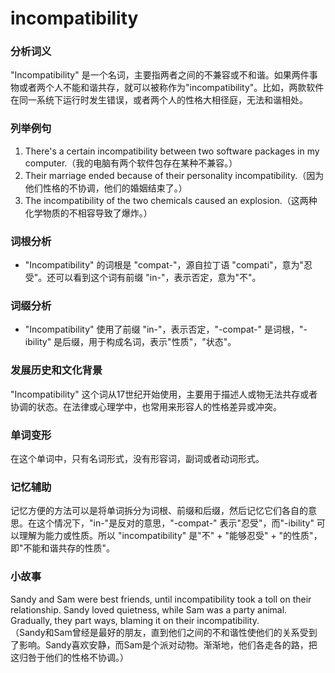 # incompatibility

### 分析词义

  

"Incompatibility" 是一个名词，主要指两者之间的不兼容或不和谐。如果两件事物或者两个人不能和谐共存，就可以被称作为"incompatibility"。比如，两款软件在同一系统下运行时发生错误，或者两个人的性格大相径庭，无法和谐相处。

  

### 列举例句

  

1.  There's a certain incompatibility between two software packages in my computer.（我的电脑有两个软件包存在某种不兼容。）
2.  Their marriage ended because of their personality incompatibility.（因为他们性格的不协调，他们的婚姻结束了。）
3.  The incompatibility of the two chemicals caused an explosion.（这两种化学物质的不相容导致了爆炸。）

  

### 词根分析

  

*   "Incompatibility" 的词根是 "compat-"，源自拉丁语 "compati"，意为"忍受"。还可以看到这个词有前缀 "in-"，表示否定，意为"不"。

  

### 词缀分析

  

*   "Incompatibility" 使用了前缀 "in-"，表示否定，"-compat-" 是词根，"-ibility" 是后缀，用于构成名词，表示"性质"，"状态"。

  

### 发展历史和文化背景

  

"Incompatibility" 这个词从17世纪开始使用，主要用于描述人或物无法共存或者协调的状态。在法律或心理学中，也常用来形容人的性格差异或冲突。

  

### 单词变形

  

在这个单词中，只有名词形式，没有形容词，副词或者动词形式。

  

### 记忆辅助

  

记忆方便的方法可以是将单词拆分为词根、前缀和后缀，然后记忆它们各自的意思。在这个情况下，"in-"是反对的意思，"-compat-" 表示"忍受"，而"-ibility" 可以理解为能力或性质。所以 "incompatibility" 是"不" + "能够忍受" + "的性质"，即"不能和谐共存的性质"。

  

### 小故事

  

Sandy and Sam were best friends, until incompatibility took a toll on their relationship. Sandy loved quietness, while Sam was a party animal. Gradually, they part ways, blaming it on their incompatibility.  
（Sandy和Sam曾经是最好的朋友，直到他们之间的不和谐性使他们的关系受到了影响。Sandy喜欢安静，而Sam是个派对动物。渐渐地，他们各走各的路，把这归咎于他们的性格不协调。）
